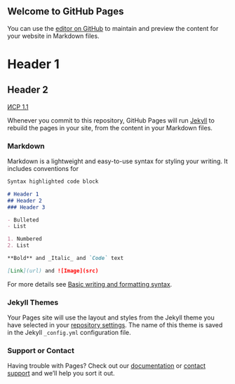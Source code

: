 ## Welcome to GitHub Pages

You can use the [editor on GitHub](https://github.com/AD1N23/AD1N23.github.ip/edit/gh-pages/index.md) to maintain and preview the content for your website in Markdown files.

# Header 1
## Header 2
[ИСР 1.1](https://github.com/AD1N23/AD1N23.github.ip/raw/gh-pages/КР%20Помыкин%20МА%20ИВТ%202.2.docx)

Whenever you commit to this repository, GitHub Pages will run [Jekyll](https://jekyllrb.com/) to rebuild the pages in your site, from the content in your Markdown files.

### Markdown

Markdown is a lightweight and easy-to-use syntax for styling your writing. It includes conventions for

```markdown
Syntax highlighted code block

# Header 1
## Header 2
### Header 3

- Bulleted
- List

1. Numbered
2. List

**Bold** and _Italic_ and `Code` text

[Link](url) and ![Image](src)
```

For more details see [Basic writing and formatting syntax](https://docs.github.com/en/github/writing-on-github/getting-started-with-writing-and-formatting-on-github/basic-writing-and-formatting-syntax).

### Jekyll Themes

Your Pages site will use the layout and styles from the Jekyll theme you have selected in your [repository settings](https://github.com/AD1N23/AD1N23.github.ip/settings/pages). The name of this theme is saved in the Jekyll `_config.yml` configuration file.

### Support or Contact

Having trouble with Pages? Check out our [documentation](https://docs.github.com/categories/github-pages-basics/) or [contact support](https://support.github.com/contact) and we’ll help you sort it out.
